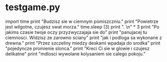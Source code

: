 # testgame.py
import time
print "Budzisz sie w ciemnym pomiszczniu."
print "Powietrze jest wilgotne, czujesz swat morza."
time.sleep (3)
print ". \n" * 3
print "Po jakims czasie twoje oczy przyzwyczajaja sie do"
print "panujacej tu ciemnosci. Widzisz ze zarowno sciany"
print "jak i podloga sa wykonane z drewna."
print "Przez szczeliny miedzy deskami wpadaja do srodka"
print "pojedyncze promienie slonca."
print "Kreci Ci sie w glowie i czujesz delikatne"
print "mdlosci wywolane kolysaniem sie calego pokoju."
 
